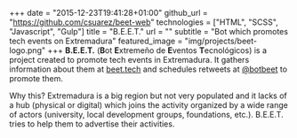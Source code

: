 +++
date = "2015-12-23T19:41:28+01:00"
github_url = "https://github.com/csuarez/beet-web"
technologies = ["HTML", "SCSS", "Javascript", "Gulp"]
title = "B.E.E.T."
url = ""
subtitle = "Bot which promotes tech events on Extremadura"
featured_image = "img/projects/beet-logo.png"
+++
**B.E.E.T.** (**B**ot **E**xtremeño de **E**ventos **T**ecnológicos) is a project created to promote tech events in Extremadura. It gathers information about them at [beet.tech](http://beet.tech) and schedules retweets at [@botbeet](http://www.twitter.com/botbeet) to promote them.

Why this? Extremadura is a big region but not very populated and it lacks of a hub (physical or digital) which joins the activity organized by a wide range of actors (university, local development groups, foundations, etc.). B.E.E.T. tries to help them to advertise their activities.
